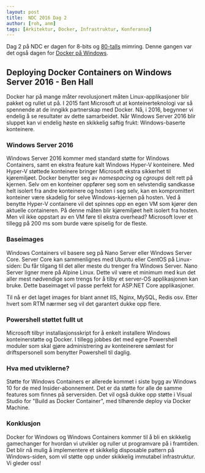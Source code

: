 ```yaml
---
layout: post
title:  NDC 2016 Dag 2
author: [roh, anm]
tags: [Arkitektur, Docker, Infrastruktur, Konferanse] 
---
```


Dag 2 på NDC er dagen for 8-bits og [80-talls](https://www.youtube.com/watch?v=-3HpMmH-kZY) mimring. Denne gangen var det også dagen for [Docker på Windows](https://blogs.windows.com/windowsexperience/2016/06/08/announcing-windows-10-insider-preview-build-14361/). 

<!--more-->


## Deploying Docker Containers on Windows Server 2016 - Ben Hall

Docker har på mange måter revolusjonert måten Linux-applikasjoner blir pakket og rullet ut på. I 2015 fant Microsoft ut at
konteinerteknologi var så spennende at de inngikk partnerskap med Docker.
Nå, i 2016, begynner vi endelig å se resultater av dette samarbeidet. Når Windows Server 2016 blir sluppet kan vi endelig høste en
skikkelig saftig frukt: Windows-baserte konteinere. 


### Windows Server 2016

Windows Server 2016 kommer med standard støtte for Windows Containers, samt en ekstra feature kalt Windows Hyper-V konteinere. Med
Hyper-V støttede konteinere bringer Microsoft ekstra sikkerhet til kjøremiljøet. Docker benytter seg av *namespacing* og *cgroups*
delt rett på kjernen. Selv om en konteiner oppfører seg som en selvstendig sandkasse helt isolert fra andre konteinere og hosten i
seg selv, kan en kompromittert konteiner være skadelig for selve Windows-kjernen på hosten. Ved å benytte Hyper-V containere vil det
spinnes opp en egen VM som kjører den aktuelle containeren. På denne måten blir kjøremiljøet helt isolert fra hosten. Men vil ikke
oppstart av en VM føre til ekstra overhead? Microsoft lover et tillegg på 200 ms som burde være spiselig for de fleste. 


### Baseimages

Windows Containers vil basere seg på Nano Server eller Windows Server Core. Server Core kan sammenlignes med Ubuntu eller CentOS
på Linux-siden: Du får tilgang til det aller meste du trenger fra Windows Server. Nano Server ligner mere på Alpine Linux. Dette
vil være et minimum med kun det aller mest nødvendige som trengs for å tilby et server-OS applikasjonen kan bruke. Dette
baseimaget vil passe perfekt for ASP.NET Core applikasjoner. 

Til nå er det laget images for blant annet IIS, Nginx, MySQL, Redis osv. Etter hvert som RTM nærmer seg vil det garantert dukke
opp flere. 

### Powershell støttet fullt ut

Microsoft tilbyr installasjonsskript for å enkelt installere Windows konteinerstøtte og Docker. I tillegg jobbes det med egne
Powershell moduler som skal gjøre administrering av konteinerere sømløst for driftspersonell som benytter Powershell til daglig. 


### Hva med utviklerne? 

Støtte for Windows Containers er allerede kommet i siste bygg av Windows 10 for de med Insider-abonnement. Det er da støtte for
alle de samme features som finnes på serversiden. Det vil også dukke opp støtte i Visual Studio for "Build as Docker Container",
med tilhørende deploy via Docker Machine. 

### Konklusjon 

Docker for Windows og Windows Containers kommer til å bli en skikkelig gamechanger for hvordan vi utvikler og ruller ut
programvare på i framtiden. Det blir nå mulig å implementere et skikkelig disposable pattern på Windows-siden, som vil støtte opp
under skikkelig immutabel infrastruktur. Vi gleder oss! 
